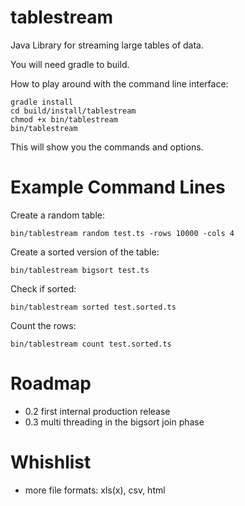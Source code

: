 tablestream
===========

Java Library for streaming large tables of data.

You will need gradle to build.

How to play around with the command line interface:

```
gradle install
cd build/install/tablestream
chmod +x bin/tablestream
bin/tablestream
```

This will show you the commands and options.

Example Command Lines
=====================

Create a random table:

```
bin/tablestream random test.ts -rows 10000 -cols 4
```

Create a sorted version of the table:

```
bin/tablestream bigsort test.ts
```

Check if sorted:

```
bin/tablestream sorted test.sorted.ts
```

Count the rows:

```
bin/tablestream count test.sorted.ts
```

Roadmap
=======

- 0.2 first internal production release
- 0.3 multi threading in the bigsort join phase

Whishlist
=========

- more file formats: xls(x), csv, html


